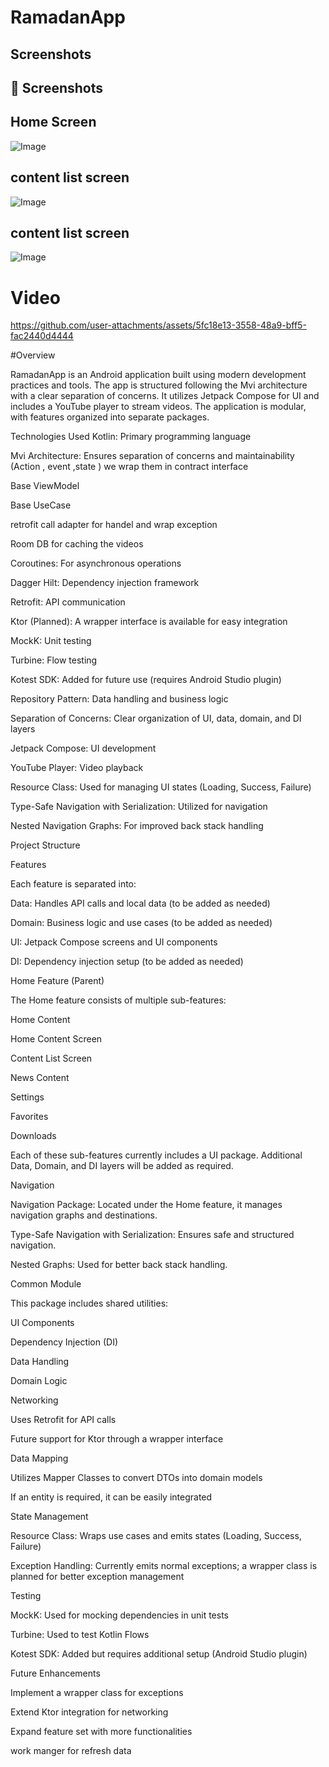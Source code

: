 # RamadanApp
## Screenshots

## 📸 Screenshots  

##  Home Screen  
![Image](https://github.com/user-attachments/assets/f71bbfe6-f0a8-47c9-96c6-5effc131808d)


## content list screen  
![Image](https://github.com/user-attachments/assets/636a8c3d-7351-428a-8254-c4a1521173ba)

## content list screen
![Image](https://github.com/user-attachments/assets/56e5fb7d-90fb-40d0-acce-6c56331e771c)

# Video
https://github.com/user-attachments/assets/5fc18e13-3558-48a9-bff5-fac2440d4444



#Overview

RamadanApp is an Android application built using modern development practices and tools. The app is structured following the Mvi architecture with a clear separation of concerns. It utilizes Jetpack Compose for UI and includes a YouTube player to stream videos. The application is modular, with features organized into separate packages.

Technologies Used
Kotlin: Primary programming language

Mvi Architecture: Ensures separation of concerns and maintainability (Action , event ,state ) we wrap them in contract interface  

Base ViewModel

Base UseCase

retrofit call adapter for handel and wrap exception 

Room DB for caching the videos 

Coroutines: For asynchronous operations

Dagger Hilt: Dependency injection framework

Retrofit: API communication

Ktor (Planned): A wrapper interface is available for easy integration

MockK: Unit testing

Turbine: Flow testing

Kotest SDK: Added for future use (requires Android Studio plugin)

Repository Pattern: Data handling and business logic

Separation of Concerns: Clear organization of UI, data, domain, and DI layers

Jetpack Compose: UI development

YouTube Player: Video playback

Resource Class: Used for managing UI states (Loading, Success, Failure)

Type-Safe Navigation with Serialization: Utilized for navigation

Nested Navigation Graphs: For improved back stack handling

Project Structure

Features

Each feature is separated into:

Data: Handles API calls and local data (to be added as needed)

Domain: Business logic and use cases (to be added as needed)

UI: Jetpack Compose screens and UI components

DI: Dependency injection setup (to be added as needed)

Home Feature (Parent)

The Home feature consists of multiple sub-features:

Home Content

Home Content Screen

Content List Screen

News Content

Settings

Favorites

Downloads

Each of these sub-features currently includes a UI package. Additional Data, Domain, and DI layers will be added as required.

Navigation

Navigation Package: Located under the Home feature, it manages navigation graphs and destinations.

Type-Safe Navigation with Serialization: Ensures safe and structured navigation.

Nested Graphs: Used for better back stack handling.

Common Module

This package includes shared utilities:

UI Components

Dependency Injection (DI)

Data Handling

Domain Logic

Networking

Uses Retrofit for API calls

Future support for Ktor through a wrapper interface

Data Mapping

Utilizes Mapper Classes to convert DTOs into domain models

If an entity is required, it can be easily integrated

State Management

Resource Class: Wraps use cases and emits states (Loading, Success, Failure)

Exception Handling: Currently emits normal exceptions; a wrapper class is planned for better exception management

Testing

MockK: Used for mocking dependencies in unit tests

Turbine: Used to test Kotlin Flows

Kotest SDK: Added but requires additional setup (Android Studio plugin)

Future Enhancements

Implement a wrapper class for exceptions

Extend Ktor integration for networking

Expand feature set with more functionalities

work manger for refresh data 
